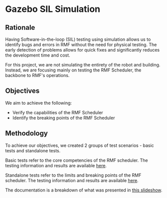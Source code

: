 # Gazebo SIL Simulation

## Rationale
Having Software-in-the-loop (SIL) testing using simulation allows us to identify bugs and errors in RMF without the need for physical testing. The early detection of problems allows for quick fixes and significantly reduces the development time and cost.

For this project, we are not simulating the entirety of the robot and building. Instead, we are focusing mainly on testing the RMF Scheduler, the backbone to RMF's operations.

## Objectives
We aim to achieve the following:
- Verify the capabilities of the RMF Scheduler 
- Identify the breaking points of the RMF Scheduler


## Methodology
To achieve our objectives, we created 2 groups of test scenarios - basic tests and standalone tests.

Basic tests refer to the core competencies of the RMF scheduler. The testing information and results are available [here](basic-tests.md).

Standalone tests refer to the limits and breaking points of the RMF scheduler. The testing information and results are available [here](standalone-tests.md).

The documentation is a breakdown of what was presented in [this slideshow](https://docs.google.com/presentation/d/13jBM4jF8lTpDRRpXdSQ906ZPIeMKCdShkHm6D-OAvRY/edit?usp=sharing).
